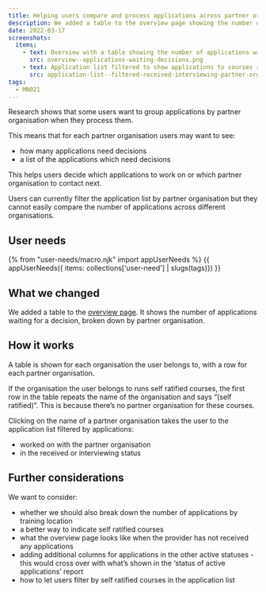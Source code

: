 ```yaml
---
title: Helping users compare and process applications across partner organisations
description: We added a table to the overview page showing the number of applications waiting for a decision, broken down by partner organisation.
date: 2022-03-17
screenshots:
  items:
    - text: Overview with a table showing the number of applications waiting for a decision, broken down by partner organisation
      src: overview--applications-waiting-decisions.png
    - text: Application list filtered to show applications to courses run with a partner organisation which have the received or interviewing status
      src: application-list--filtered-received-interviewing-partner-organisation.png
tags:
  - MN021
---
```


Research shows that some users want to group applications by partner organisation when they process them.

This means that for each partner organisation users may want to see:

- how many applications need decisions
- a list of the applications which need decisions

This helps users decide which applications to work on or which partner organisation to contact next.

Users can currently filter the application list by partner organisation but they cannot easily compare the number of applications across different organisations.

## User needs

{% from "user-needs/macro.njk" import appUserNeeds %}
{{ appUserNeeds({ items: collections['user-need'] | slugs(tags)}) }}

## What we changed

We added a table to the [overview page](/manage-teacher-training-applications/adding-an-overview-page-and-filters-to-help-users-prioritise-their-work). It shows the number of applications waiting for a decision, broken down by partner organisation.

## How it works

A table is shown for each organisation the user belongs to, with a row for each partner organisation.

If the organisation the user belongs to runs self ratified courses, the first row in the table repeats the name of the organisation and says “(self ratified)”. This is because there’s no partner organisation for these courses.

Clicking on the name of a partner organisation takes the user to the application list filtered by applications:

- worked on with the partner organisation
- in the received or interviewing status

## Further considerations

We want to consider:

- whether we should also break down the number of applications by training location
- a better way to indicate self ratified courses
- what the overview page looks like when the provider has not received any applications
- adding additional columns for applications in the other active statuses - this would cross over with what’s shown in the ‘status of active applications’ report
- how to let users filter by self ratified courses in the application list
